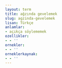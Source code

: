 ```yaml
---
layout: term
title: ağzında gevelemek
slug: agzinda-gevelemek
lisan: Türkçe
anlamlar:
- açıkça söylememek
ozellikler:
- - ''
ornekler:
- - ''
orneklerkaynak:
- - ''
---
```


